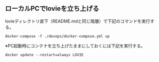 ## ローカルPCでlovieを立ち上げる
lovieディレクトリ直下（README.mdと同じ階層）で下記のコマンドを実行する。
```
docker-compose -f ./devops/docker-compose.yml up
```

※PC起動時にコンテナを立ち上げたままにしておくには下記を実行する。
```
docker update --restart=always LOVIE
```